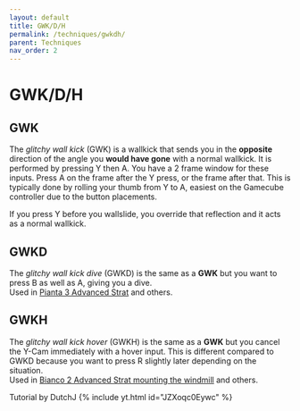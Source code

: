```yaml
---
layout: default
title: GWK/D/H
permalink: /techniques/gwkdh/
parent: Techniques
nav_order: 2
---
```

# GWK/D/H

## GWK
The *glitchy wall kick* (GWK) is a wallkick that sends you in the **opposite** direction of the angle you **would have gone** with a normal wallkick. It is performed by pressing Y then A. You have a 2 frame window for these inputs. Press A on the frame after the Y press, or the frame after that. This is typically done by rolling your thumb from Y to A, easiest on the Gamecube controller due to the button placements.     

If you press Y before you wallslide, you override that reflection and it acts as a normal wallkick.  

## GWKD
The *glitchy wall kick dive* (GWKD) is the same as a **GWK** but you want to press B as well as A, giving you a dive.  
Used in [Pianta 3 Advanced Strat](https://smscommunity.github.io/sms-guide/shines/pianta/episode3/#advanced---normal-boost-gwkd) and others.  

## GWKH
The *glitchy wall kick hover* (GWKH) is the same as a **GWK** but you cancel the Y-Cam immediately with a hover input. This is different compared to GWKD because you want to press R slightly later depending on the situation.  
Used in [Bianco 2 Advanced Strat mounting the windmill](https://smscommunity.github.io/sms-guide/shines/bianco/episode2/#y-turn-wall-kicks) and others.  

Tutorial by DutchJ
{% include yt.html id="JZXoqc0Eywc" %}  
